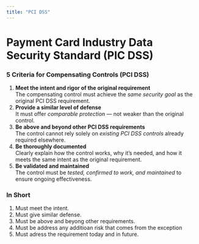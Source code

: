 ```yaml
---
title: "PCI DSS"
---
```

# Payment Card Industry Data Security Standard (PIC DSS)

### 5 Criteria for Compensating Controls (PCI DSS)

1. **Meet the intent and rigor of the original requirement**  
   The compensating control must achieve the *same security goal* as the original PCI DSS requirement.
2. **Provide a similar level of defense**  
   It must offer *comparable protection* — not weaker than the original control.
3. **Be above and beyond other PCI DSS requirements**  
   The control cannot rely solely on *existing PCI DSS controls* already required elsewhere.
4. **Be thoroughly documented**  
   Clearly explain how the control works, why it’s needed, and how it meets the same intent as the original requirement.
5. **Be validated and maintained**  
   The control must be *tested, confirmed to work, and maintained* to ensure ongoing effectiveness.

### In Short
1. Must meet the intent.
2. Must give similar defense.
3. Must be above and beyong other requirements.
4. Must be address any additioan risk that comes from the exception
5. Must adress the requirement today and in future.
